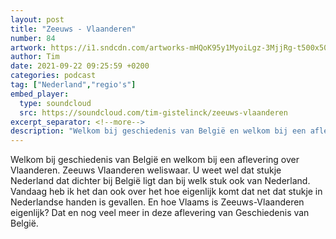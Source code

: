 ```yaml
---
layout: post
title: "Zeeuws - Vlaanderen"
number: 84
artwork: https://i1.sndcdn.com/artworks-mHQoK95y1MyoiLgz-3MjjRg-t500x500.jpg
author: Tim
date: 2021-09-22 09:25:59 +0200
categories: podcast
tag: ["Nederland","regio's"]
embed_player:
  type: soundcloud
  src: https://soundcloud.com/tim-gistelinck/zeeuws-vlaanderen
excerpt_separator: <!--more-->
description: "Welkom bij geschiedenis van België en welkom bij een aflevering over Vlaanderen."
---
```

Welkom bij geschiedenis van België en welkom bij een aflevering over Vlaanderen. Zeeuws Vlaanderen weliswaar. U weet wel dat stukje Nederland dat dichter bij België ligt dan bij welk stuk ook van Nederland. Vandaag heb ik het dan ook over het hoe eigenlijk komt dat net dat stukje in Nederlandse handen is gevallen. En hoe Vlaams is Zeeuws-Vlaanderen eigenlijk? Dat en nog veel meer in deze aflevering van Geschiedenis van België.